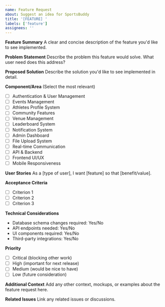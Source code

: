 ```yaml
---
name: Feature Request
about: Suggest an idea for SportsBuddy
title: '[FEATURE] '
labels: ['feature']
assignees: ''
---
```


**Feature Summary**
A clear and concise description of the feature you'd like to see implemented.

**Problem Statement**
Describe the problem this feature would solve. What user need does this address?

**Proposed Solution**
Describe the solution you'd like to see implemented in detail.

**Component/Area** (Select the most relevant)
- [ ] Authentication & User Management
- [ ] Events Management
- [ ] Athletes Profile System
- [ ] Community Features
- [ ] Venue Management
- [ ] Leaderboard System
- [ ] Notification System
- [ ] Admin Dashboard
- [ ] File Upload System
- [ ] Real-time Communication
- [ ] API & Backend
- [ ] Frontend UI/UX
- [ ] Mobile Responsiveness

**User Stories**
As a [type of user], I want [feature] so that [benefit/value].

**Acceptance Criteria**
- [ ] Criterion 1
- [ ] Criterion 2
- [ ] Criterion 3

**Technical Considerations**
- Database schema changes required: Yes/No
- API endpoints needed: Yes/No
- UI components required: Yes/No
- Third-party integrations: Yes/No

**Priority**
- [ ] Critical (blocking other work)
- [ ] High (important for next release)
- [ ] Medium (would be nice to have)
- [ ] Low (future consideration)

**Additional Context**
Add any other context, mockups, or examples about the feature request here.

**Related Issues**
Link any related issues or discussions.